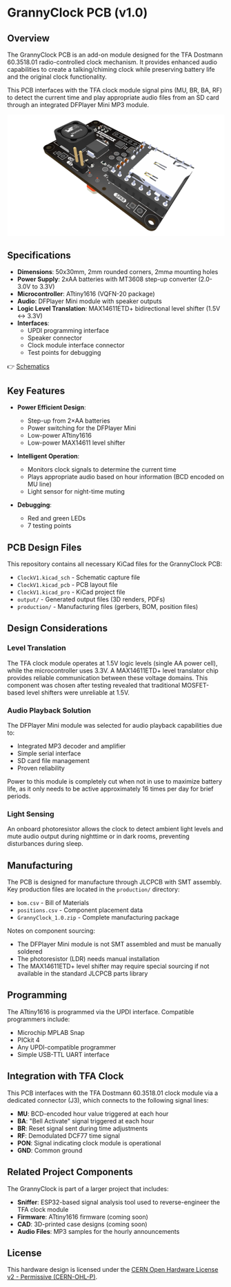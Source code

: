 # GrannyClock PCB (v1.0)

## Overview

The GrannyClock PCB is an add-on module designed for the TFA Dostmann 60.3518.01 radio-controlled clock mechanism. It provides enhanced audio capabilities to create a talking/chiming clock while preserving battery life and the original clock functionality.

This PCB interfaces with the TFA clock module signal pins (MU, BR, BA, RF) to detect the current time and play appropriate audio files from an SD card through an integrated DFPlayer Mini MP3 module.

![GrannyClock 3D Render](output/ClockV1_3D.png)

## Specifications

- **Dimensions**: 50x30mm, 2mm rounded corners, 2mm⌀ mounting holes
- **Power Supply**: 2xAA batteries with MT3608 step-up converter (2.0-3.0V to 3.3V)
- **Microcontroller**: ATtiny1616 (VQFN-20 package)
- **Audio**: DFPlayer Mini module with speaker outputs
- **Logic Level Translation**: MAX14611ETD+ bidirectional level shifter (1.5V ↔ 3.3V)
- **Interfaces**:
  - UPDI programming interface
  - Speaker connector
  - Clock module interface connector
  - Test points for debugging

👉 [Schematics](output/schematics/ClockV1.pdf)

## Key Features

- **Power Efficient Design**:

  - Step-up from 2×AA batteries
  - Power switching for the DFPlayer Mini
  - Low-power ATtiny1616
  - Low-power MAX14611 level shifter

- **Intelligent Operation**:

  - Monitors clock signals to determine the current time
  - Plays appropriate audio based on hour information (BCD encoded on MU line)
  - Light sensor for night-time muting

- **Debugging**:
  - Red and green LEDs
  - 7 testing points

## PCB Design Files

This repository contains all necessary KiCad files for the GrannyClock PCB:

- `ClockV1.kicad_sch` - Schematic capture file
- `ClockV1.kicad_pcb` - PCB layout file
- `ClockV1.kicad_pro` - KiCad project file
- `output/` - Generated output files (3D renders, PDFs)
- `production/` - Manufacturing files (gerbers, BOM, position files)

## Design Considerations

### Level Translation

The TFA clock module operates at 1.5V logic levels (single AA power cell), while the microcontroller uses 3.3V. A MAX14611ETD+ level translator chip provides reliable communication between these voltage domains. This component was chosen after testing revealed that traditional MOSFET-based level shifters were unreliable at 1.5V.

### Audio Playback Solution

The DFPlayer Mini module was selected for audio playback capabilities due to:

- Integrated MP3 decoder and amplifier
- Simple serial interface
- SD card file management
- Proven reliability

Power to this module is completely cut when not in use to maximize battery life, as it only needs to be active approximately 16 times per day for brief periods.

### Light Sensing

An onboard photoresistor allows the clock to detect ambient light levels and mute audio output during nighttime or in dark rooms, preventing disturbances during sleep.

## Manufacturing

The PCB is designed for manufacture through JLCPCB with SMT assembly. Key production files are located in the `production/` directory:

- `bom.csv` - Bill of Materials
- `positions.csv` - Component placement data
- `GrannyClock_1.0.zip` - Complete manufacturing package

Notes on component sourcing:

- The DFPlayer Mini module is not SMT assembled and must be manually soldered
- The photoresistor (LDR) needs manual installation
- The MAX14611ETD+ level shifter may require special sourcing if not available in the standard JLCPCB parts library

## Programming

The ATtiny1616 is programmed via the UPDI interface. Compatible programmers include:

- Microchip MPLAB Snap
- PICkit 4
- Any UPDI-compatible programmer
- Simple USB-TTL UART interface

## Integration with TFA Clock

This PCB interfaces with the TFA Dostmann 60.3518.01 clock module via a dedicated connector (J3), which connects to the following signal lines:

- **MU**: BCD-encoded hour value triggered at each hour
- **BA**: "Bell Activate" signal triggered at each hour
- **BR**: Reset signal sent during time adjustments
- **RF**: Demodulated DCF77 time signal
- **PON**: Signal indicating clock module is operational
- **GND**: Common ground

## Related Project Components

The GrannyClock is part of a larger project that includes:

- **Sniffer**: ESP32-based signal analysis tool used to reverse-engineer the TFA clock module
- **Firmware**: ATtiny1616 firmware (coming soon)
- **CAD**: 3D-printed case designs (coming soon)
- **Audio Files**: MP3 samples for the hourly announcements

## License

This hardware design is licensed under the [CERN Open Hardware License v2 - Permissive (CERN-OHL-P)](LICENSE).
